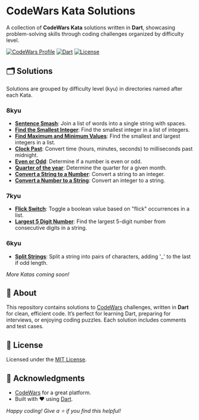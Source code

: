 # CodeWars Kata Solutions

A collection of **CodeWars Kata** solutions written in **Dart**, showcasing problem-solving skills through coding challenges organized by difficulty level.

[![CodeWars Profile](https://img.shields.io/badge/CodeWars-mahmoodhamdi-red?style=flat-square&logo=codewars)](https://www.codewars.com/users/mahmoodhamdi)
[![Dart](https://img.shields.io/badge/Language-Dart-blue?style=flat-square&logo=dart)](https://dart.dev/)
[![License](https://img.shields.io/badge/License-MIT-green?style=flat-square)](LICENSE)

## 🗂️ Solutions

Solutions are grouped by difficulty level (kyu) in directories named after each Kata.

### 8kyu

- **[Sentence Smash](lib/8kyu/sentence_smash.dart)**: Join a list of words into a single string with spaces.
- **[Find the Smallest Integer](lib/8kyu/find_the_smallest_integer_in_the_array.dart)**: Find the smallest integer in a list of integers.
- **[Find Maximum and Minimum Values](lib/8kyu/find_maximum_and_minimum_values_of_a_list.dart)**: Find the smallest and largest integers in a list.
- **[Clock Past](lib/8kyu/clock_past.dart)**: Convert time (hours, minutes, seconds) to milliseconds past midnight.
- **[Even or Odd](lib/8kyu/even_or_odd.dart)**: Determine if a number is even or odd.
- **[Quarter of the year](lib/8kyu/quarter_of_the_year.dart)**: Determine the quarter for a given month.
- **[Convert a String to a Number](lib/8kyu/convert_a_string_to_a_number!.dart)**: Convert a string to an integer.
- **[Convert a Number to a String](lib/8kyu/convert_a_number_to_a_string.dart)**: Convert an integer to a string.

### 7kyu

- **[Flick Switch](lib/7kyu/flick_switch.dart)**: Toggle a boolean value based on "flick" occurrences in a list.
- **[Largest 5 Digit Number](lib/7kyu/largest_five_digit_number.dart)**: Find the largest 5-digit number from consecutive digits in a string.

### 6kyu

- **[Split Strings](lib/6kyu/split_strings.dart)**: Split a string into pairs of characters, adding '_' to the last if odd length.

*More Katas coming soon!*

## 📖 About

This repository contains solutions to [CodeWars](https://www.codewars.com/) challenges, written in **Dart** for clean, efficient code. It’s perfect for learning Dart, preparing for interviews, or enjoying coding puzzles. Each solution includes comments and test cases.

## 📜 License

Licensed under the [MIT License](LICENSE).

## 🙌 Acknowledgments

- [CodeWars](https://www.codewars.com/) for a great platform.
- Built with ❤️ using [Dart](https://dart.dev/).

*Happy coding! Give a ⭐ if you find this helpful!*

